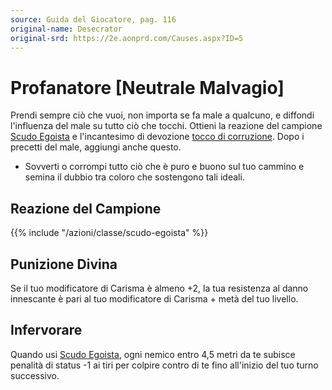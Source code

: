 ```yaml
---
source: Guida del Giocatore, pag. 116
original-name: Desecrator
original-srd: https://2e.aonprd.com/Causes.aspx?ID=5
---
```


# Profanatore \[Neutrale Malvagio\]

Prendi sempre ciò che vuoi, non importa se fa male a qualcuno, e diffondi
l'influenza del male su tutto ciò che tocchi. Ottieni la reazione del campione
[Scudo Egoista](/azioni/classe/scudo-egoista) e l'incantesimo di devozione
[tocco di corruzione](/incantesimi/tocco-di-corruzione). Dopo i precetti del
male, aggiungi anche questo.

- Sovverti o corrompi tutto ciò che è puro e buono sul tuo cammino e semina il
  dubbio tra coloro che sostengono tali ideali.

## Reazione del Campione

{{% include "/azioni/classe/scudo-egoista" %}}

## Punizione Divina

Se il tuo modificatore di Carisma è almeno +2, la tua resistenza al danno
innescante è pari al tuo modificatore di Carisma + metà del tuo livello.

## Infervorare

Quando usi [Scudo Egoista](/azioni/classe/scudo-egoista), ogni nemico entro 4,5
metri da te subisce penalità di status -1 ai tiri per colpire contro di te fino
all'inizio del tuo turno successivo.
